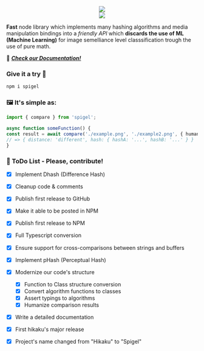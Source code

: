 <p align="center">
<img  src="https://spigel.gsant.org/assets/images/logo.png"/>
<br/>

<img src="https://forthebadge.com/images/badges/built-with-love.svg"/>
</p>

**Fast** node library which implements many hashing algorithms and media manipulation bindings into a *friendly API* which **discards the use of ML (Machine Learning)** for image semelliance level classsification trough the use of pure math.

📒 ***[Check our Documentation!](https://spigel.gsant.org/)***

### Give it a try 🌸

```bash
npm i spigel
```

### 🖼️ It's simple as:

```ts
import { compare } from 'spigel';

async function someFunction() {
const result = await compare('./example.png', './example2.png', { humanize: true });
// => { distance: 'different', hash: { hashA: '...', hashB: '...' } }
}
```

### 📝 ToDo List - Please, contribute!
- [x] Implement Dhash (Difference Hash)

- [x] Cleanup code & comments

- [x] Publish first release to GitHub

- [x] Make it able to be posted in NPM

- [x] Publish first release to NPM

- [x] Full Typescript conversion

- [x] Ensure support for cross-comparisons between strings and buffers

- [x] Implement pHash (Perceptual Hash)

- [x] Modernize our code's structure
	- [x] Function to Class structure conversion
	- [x] Convert algorithm functions to classes
	- [x] Assert typings to algorithms
	- [x] Humanize comparison results

- [x] Write a detailed documentation

- [x] First hikaku's major release

- [x] Project's name changed from "Hikaku" to "Spigel" 
